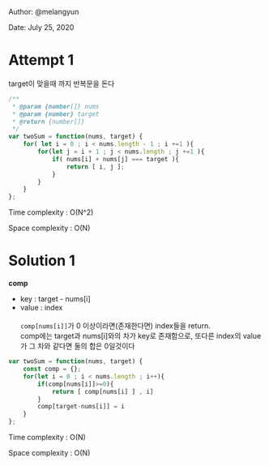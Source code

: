 Author: @melangyun

Date: July 25, 2020

# Attempt 1

target이 맞을때 까지 반복문을 돈다

```js
/**
 * @param {number[]} nums
 * @param {number} target
 * @return {number[]}
 */
var twoSum = function(nums, target) {
    for( let i = 0 ; i < nums.length - 1 ; i +=1 ){
        for(let j = i + 1 ; j < nums.length ; j +=1 ){
            if( nums[i] + nums[j] === target ){
                return [ i, j ];
            }
        }
    }
};
```

Time complexity : O(N^2)

Space complexity : O(N)



# Solution 1

**comp**
- key : target - nums[i]
- value : index
<br><br>
`comp[nums[i]]`가 0 이상이라면(존재한다면) index들을 return. <br>
comp에는 target과 nums[i]와의 차가 key로 존재함으로, 또다른 index의 value가 그 차와 같다면 둘의 합은 0일것이다 

```js
var twoSum = function(nums, target) {
    const comp = {};
    for(let i = 0 ; i < nums.length ; i++){
        if(comp[nums[i]]>=0){
            return [ comp[nums[i] ] , i]
        }
        comp[target-nums[i]] = i
    }
};
```

Time complexity : O(N)

Space complexity : O(N)
